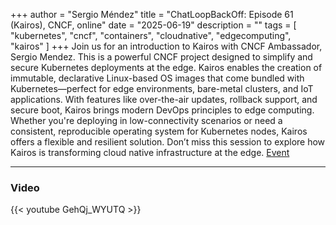 +++
author = "Sergio Méndez"
title = "ChatLoopBackOff: Episode 61 (Kairos), CNCF, online"
date = "2025-06-19"
description = ""
tags = [
    "kubernetes",
    "cncf",
    "containers",
    "cloudnative",
    "edgecomputing",
    "kairos"
]
+++
Join us for an introduction to Kairos with CNCF Ambassador, Sergio Mendez. This is a powerful CNCF project designed to simplify and secure Kubernetes deployments at the edge. Kairos enables the creation of immutable, declarative Linux-based OS images that come bundled with Kubernetes—perfect for edge environments, bare-metal clusters, and IoT applications. With features like over-the-air updates, rollback support, and secure boot, Kairos brings modern DevOps principles to edge computing. Whether you're deploying in low-connectivity scenarios or need a consistent, reproducible operating system for Kubernetes nodes, Kairos offers a flexible and resilient solution. Don’t miss this session to explore how Kairos is transforming cloud native infrastructure at the edge.
[Event](https://www.linkedin.com/events/7341001400887218177)
<!--more-->
---
### Video

{{< youtube GehQj_WYUTQ >}}